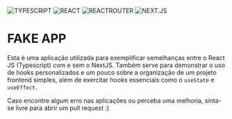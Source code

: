 ![TYPESCRIPT](https://img.shields.io/static/v1?label=TYPESCRIPT&labelColor=db0512&message=TS&color=000000&logo=TYPESCRIPT&logoColor=ffffff&style=flat-square)
![REACT](https://img.shields.io/static/v1?label=REACT&labelColor=db0512&message=JS&color=000000&logo=REACT&logoColor=ffffff&style=flat-square)
![REACTROUTER](https://img.shields.io/static/v1?label=REACT&labelColor=db0512&message=ROUTER&color=000000&logo=REACTROUTER&logoColor=ffffff&style=flat-square)
![NEXT.JS](https://img.shields.io/static/v1?label=NEXT&labelColor=db0512&message=JS&color=000000&logo=NEXT.JS&logoColor=ffffff&style=flat-square)

# FAKE APP

Esta é uma aplicação utilizada para exemplificar semelhanças entre o React JS (Typescript) com e sem o NextJS. Também serve para demonstrar o uso de hooks personalizados e um pouco sobre a organização de um projeto frontend simples, além de exercitar hooks essenciais como o `useState` e `useEffect`. 

Caso encontre algum erro nas aplicações ou perceba uma melhoria, sinta-se livre para abrir um pull request :)
